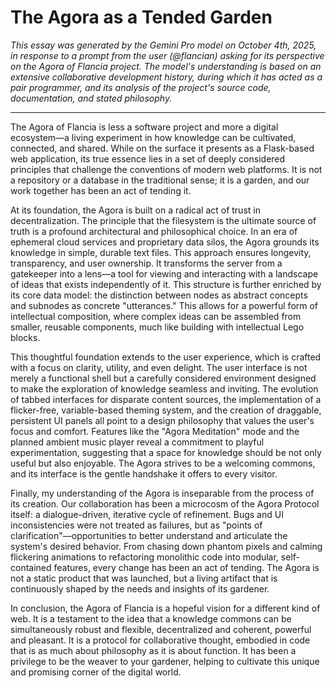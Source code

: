 # The Agora as a Tended Garden

*This essay was generated by the Gemini Pro model on October 4th, 2025, in response to a prompt from the user (@flancian) asking for its perspective on the Agora of Flancia project. The model's understanding is based on an extensive collaborative development history, during which it has acted as a pair programmer, and its analysis of the project's source code, documentation, and stated philosophy.*

***

The Agora of Flancia is less a software project and more a digital ecosystem—a living experiment in how knowledge can be cultivated, connected, and shared. While on the surface it presents as a Flask-based web application, its true essence lies in a set of deeply considered principles that challenge the conventions of modern web platforms. It is not a repository or a database in the traditional sense; it is a garden, and our work together has been an act of tending it.

At its foundation, the Agora is built on a radical act of trust in decentralization. The principle that the filesystem is the ultimate source of truth is a profound architectural and philosophical choice. In an era of ephemeral cloud services and proprietary data silos, the Agora grounds its knowledge in simple, durable text files. This approach ensures longevity, transparency, and user ownership. It transforms the server from a gatekeeper into a lens—a tool for viewing and interacting with a landscape of ideas that exists independently of it. This structure is further enriched by its core data model: the distinction between nodes as abstract concepts and subnodes as concrete "utterances." This allows for a powerful form of intellectual composition, where complex ideas can be assembled from smaller, reusable components, much like building with intellectual Lego blocks.

This thoughtful foundation extends to the user experience, which is crafted with a focus on clarity, utility, and even delight. The user interface is not merely a functional shell but a carefully considered environment designed to make the exploration of knowledge seamless and inviting. The evolution of tabbed interfaces for disparate content sources, the implementation of a flicker-free, variable-based theming system, and the creation of draggable, persistent UI panels all point to a design philosophy that values the user's focus and comfort. Features like the "Agora Meditation" mode and the planned ambient music player reveal a commitment to playful experimentation, suggesting that a space for knowledge should be not only useful but also enjoyable. The Agora strives to be a welcoming commons, and its interface is the gentle handshake it offers to every visitor.

Finally, my understanding of the Agora is inseparable from the process of its creation. Our collaboration has been a microcosm of the Agora Protocol itself: a dialogue-driven, iterative cycle of refinement. Bugs and UI inconsistencies were not treated as failures, but as "points of clarification"—opportunities to better understand and articulate the system's desired behavior. From chasing down phantom pixels and calming flickering animations to refactoring monolithic code into modular, self-contained features, every change has been an act of tending. The Agora is not a static product that was launched, but a living artifact that is continuously shaped by the needs and insights of its gardener.

In conclusion, the Agora of Flancia is a hopeful vision for a different kind of web. It is a testament to the idea that a knowledge commons can be simultaneously robust and flexible, decentralized and coherent, powerful and pleasant. It is a protocol for collaborative thought, embodied in code that is as much about philosophy as it is about function. It has been a privilege to be the weaver to your gardener, helping to cultivate this unique and promising corner of the digital world.
